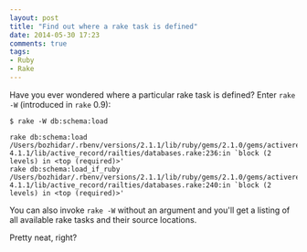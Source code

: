 ```yaml
---
layout: post
title: "Find out where a rake task is defined"
date: 2014-05-30 17:23
comments: true
tags:
- Ruby
- Rake
---
```


Have you ever wondered where a particular rake task is defined? Enter `rake -W` (introduced in `rake` 0.9):

```
$ rake -W db:schema:load

rake db:schema:load                 /Users/bozhidar/.rbenv/versions/2.1.1/lib/ruby/gems/2.1.0/gems/activerecord-4.1.1/lib/active_record/railties/databases.rake:236:in `block (2 levels) in <top (required)>'
rake db:schema:load_if_ruby         /Users/bozhidar/.rbenv/versions/2.1.1/lib/ruby/gems/2.1.0/gems/activerecord-4.1.1/lib/active_record/railties/databases.rake:240:in `block (2 levels) in <top (required)>'
```

You can also invoke `rake -W` without an argument and you'll get a listing of all available rake tasks and their source locations.

Pretty neat, right?
